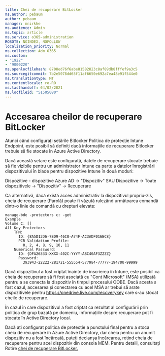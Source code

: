 ```yaml
---
title: Chei de recuperare BitLocker
ms.author: pebaum
author: pebaum
manager: mnirkhe
ms.audience: Admin
ms.topic: article
ms.service: o365-administration
ROBOTS: NOINDEX, NOFOLLOW
localization_priority: Normal
ms.collection: Adm_O365
ms.custom:
- "1922"
- "9000220"
ms.openlocfilehash: 8708ed76f6abe81582823c8af89db8fffef9a3c5
ms.sourcegitcommit: 7b2e5078dd65f11af6650e692a7ea48e91f544e0
ms.translationtype: MT
ms.contentlocale: ro-RO
ms.lasthandoff: 04/02/2021
ms.locfileid: "51505080"
---
```

# <a name="accessing-bitlocker-recovery-keys"></a>Accesarea cheilor de recuperare BitLocker

Atunci când configurați setările Bitlocker Politica de protecție Intune Endpoint, este posibil să definiți dacă informațiile de recuperare Bitlocker trebuie să fie stocate în Azure Active Directory.

Dacă această setare este configurată, datele de recuperare stocate trebuie să fie vizibile pentru un administrator Intune ca parte a datelor înregistrării dispozitivului în blade pentru dispozitive Intune în două moduri:

Dispozitive - dispozitive Azure AD -> "Dispozitiv" SAU Dispozitive -> Toate dispozitivele -> "Dispozitiv" -> Recuperare

Ca alternativă, dacă există acces administrativ la dispozitivul propriu-zis, cheia de recuperare (Parolă) poate fi văzută rulezând următoarea comandă dintr-o linie de comandă cu drepturi elevate:

```
manage-bde -protectors c: -get
Example
Volume C: []
All Key Protectors
    TPM:
      ID: {8A5D13D6-7ED9-46C8-A74F-AC3ADF016EC8}
      PCR Validation Profile:
        0, 2, 4, 8, 9, 10, 11
    Numerical Password:
      ID: {DFA26333-XXXX-402C-YYYY-A8C40AF3ZZZZ}
      Password:
        393943-22222-281721-555554-577984-77777-194700-99999
```
Dacă dispozitivul a fost criptat înainte de înscrierea în Intune, este posibil ca cheia de recuperare să fi fost asociată cu "Cont Microsoft" (MSA) utilizată pentru a se conecta la dispozitiv în timpul procesului OOBE. Dacă acesta a fost cazul, accesarea și conectarea cu acel MSA ar trebui să arate dispozitivele pentru  https://onedrive.live.com/recoverykey care s-au stocat cheile de recuperare.
 
În cazul în care dispozitivul a fost criptat ca rezultat al configurării prin politica de grup bazată pe domeniu, informațiile despre recuperare pot fi stocate în Active Directory local.

Dacă ați configurat politica de protecție a punctului final pentru a stoca cheia de recuperare în Azure Active Directory, dar cheia pentru un anumit dispozitiv nu a fost încărcată, puteți declanșa încărcarea, rotind cheia de recuperare pentru acel dispozitiv din consola MEM. Pentru detalii, consultați Rotire [chei de recuperare BitLocker.](https://docs.microsoft.com/mem/intune/protect/encrypt-devices#view-details-for-recovery-keys)

